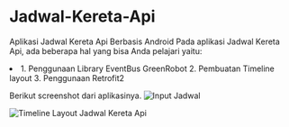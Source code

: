 # Jadwal-Kereta-Api
Aplikasi Jadwal Kereta Api Berbasis Android
Pada aplikasi Jadwal Kereta Api, ada beberapa hal yang bisa Anda pelajari yaitu:
<li>
1. Penggunaan Library EventBus GreenRobot
2. Pembuatan Timeline layout
3. Penggunaan Retrofit2
</li>

Berikut screenshot dari aplikasinya.
![Input Jadwal](https://i.imgsafe.org/52f9655af2.png)

![Timeline Layout Jadwal Kereta Api](https://i.imgsafe.org/52f96d7443.png)
